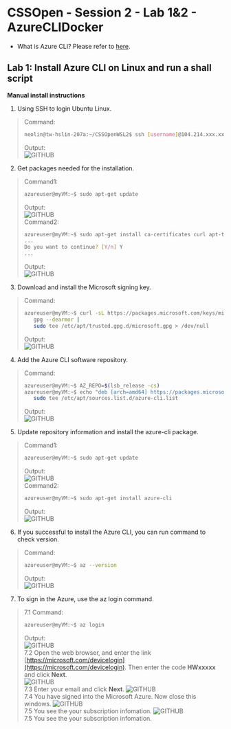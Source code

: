 # CSSOpen - Session 2 - Lab 1&2 - AzureCLIDocker

- What is Azure CLI? Please refer to [here](https://docs.microsoft.com/en-us/cli/azure/what-is-azure-cli?view=azure-cli-latest).

## Lab 1: Install Azure CLI on Linux and run a shall script

**Manual install instructions**

1. Using SSH to login Ubuntu Linux.
> Command:<br>
> ```bash
> neolin@tw-hslin-207a:~/CSSOpenWSL2$ ssh [username]@104.214.xxx.xxx
> ```
> Output:<br>
> ![GITHUB](https://github.com/neolin-ms/CSSOpenAzureCLIDocker/blob/master/AzureCLIImages/1_1.png "1_1")<br>
2. Get packages needed for the installation.
> Command1:<br> 
> ```bash
> azureuser@myVM:~$ sudo apt-get update
> ```
> Output:<br>
> ![GITHUB](https://github.com/neolin-ms/CSSOpenAzureCLIDocker/blob/master/AzureCLIImages/1_2.png "1_2")<br>
> Command2:<br>
> ```bash
> azureuser@myVM:~$ sudo apt-get install ca-certificates curl apt-transport-https lsb-release gnupg
> ...
> Do you want to continue? [Y/n] Y
> ...
> ```
> Output:<br>
> ![GITHUB](https://github.com/neolin-ms/CSSOpenAzureCLIDocker/blob/master/AzureCLIImages/1_3.png "1_3")<br>
3. Download and install the Microsoft signing key.
> Command:<br> 
> ```bash
> azureuser@myVM:~$ curl -sL https://packages.microsoft.com/keys/microsoft.asc |
>    gpg --dearmor |
>    sudo tee /etc/apt/trusted.gpg.d/microsoft.gpg > /dev/null 
> ```
> Output:<br>
> ![GITHUB](https://github.com/neolin-ms/CSSOpenAzureCLIDocker/blob/master/AzureCLIImages/1_4.png "1_4")<br>
4. Add the Azure CLI software repository.
> Command:<br>
> ```bash
> azureuser@myVM:~$ AZ_REPO=$(lsb_release -cs)
> azureuser@myVM:~$ echo "deb [arch=amd64] https://packages.microsoft.com/repos/azure-cli/ $AZ_REPO main" |
>    sudo tee /etc/apt/sources.list.d/azure-cli.list
> ```
> Output:<br>
> ![GITHUB](https://github.com/neolin-ms/CSSOpenAzureCLIDocker/blob/master/AzureCLIImages/1_5.png "1_5")<br>
5. Update repository information and install the azure-cli package. 
> Command1:<br>
> ```bash
> azureuser@myVM:~$ sudo apt-get update
> ```
> Output:<br>
> ![GITHUB](https://github.com/neolin-ms/CSSOpenAzureCLIDocker/blob/master/AzureCLIImages/1_6.png "1_6")<br>
> Command2:<br>
> ```bash
> azureuser@myVM:~$ sudo apt-get install azure-cli
> ```
> Output:<br>
> ![GITHUB](https://github.com/neolin-ms/CSSOpenAzureCLIDocker/blob/master/AzureCLIImages/1_7.png "1_7")<br>
6. If you successful to install the Azure CLI, you can run command to check version.  
> Command:<br>
> ```bash 
> azureuser@myVM:~$ az --version
> ```
> Output:<br>
> ![GITHUB](https://github.com/neolin-ms/CSSOpenAzureCLIDocker/blob/master/AzureCLIImages/1_8.png "1_8")<br>
7. To sign in the Azure, use the az login command.
> 7.1 Command:<br>
> ```bash
> azureuser@myVM:~$ az login
> ```
> Output:<br>
> ![GITHUB](https://github.com/neolin-ms/CSSOpenAzureCLIDocker/blob/master/AzureCLIImages/1_9.png "1_9")<br>
> 7.2 Open the web browser, and enter the link [https://microsoft.com/devicelogin](https://microsoft.com/devicelogin). Then enter the code **HWxxxxx** and click **Next**.<br> 
> ![GITHUB](https://github.com/neolin-ms/CSSOpenAzureCLIDocker/blob/master/AzureCLIImages/1_10.png "1_10")<br>
> 7.3 Enter your email and click **Next**. 
> ![GITHUB](https://github.com/neolin-ms/CSSOpenAzureCLIDocker/blob/master/AzureCLIImages/1_11.png "1_11")<br>
> 7.4 You have signed into the Microsoft Azure. Now close this windows. 
> ![GITHUB](https://github.com/neolin-ms/CSSOpenAzureCLIDocker/blob/master/AzureCLIImages/1_12.png "1_12")<br>
> 7.5 You see the your subscription infomation. 
> ![GITHUB](https://github.com/neolin-ms/CSSOpenAzureCLIDocker/blob/master/AzureCLIImages/1_13.png "1_13")<br>
> 7.5 You see the your subscription infomation. 
